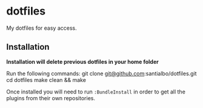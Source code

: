dotfiles
========

My dotfiles for easy access.

Installation
------------
**Installation will delete previous dotfiles in your home folder**

Run the following commands:
    git clone git@github.com:santialbo/dotfiles.git
    cd dotfiles
    make clean && make

Once installed you will need to run `:BundleInstall` in order to get all the plugins from their own repositories.
